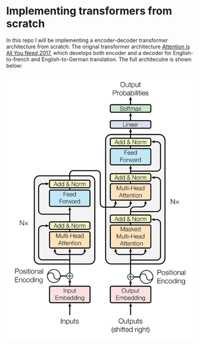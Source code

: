 # Implementing transformers from scratch

In this repo I will be implementing a encoder-decoder transformer architecture from scratch:
The orignal transformer architecture [Attention is All You Need,2017](https://arxiv.org/abs/1706.03762), which develops both encoder and a decoder for English-to-french and English-to-German translation.
The full architecutre is shown below:
<div align="center">
  <img src="./assets/architecture.png" alt="Transformer Architecture" width="600">
</div>
